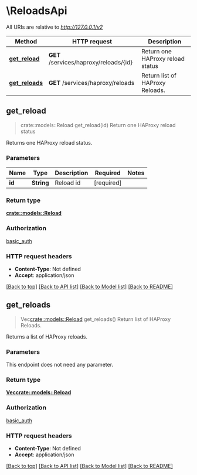 # \ReloadsApi

All URIs are relative to *http://127.0.0.1/v2*

Method | HTTP request | Description
------------- | ------------- | -------------
[**get_reload**](ReloadsApi.md#get_reload) | **GET** /services/haproxy/reloads/{id} | Return one HAProxy reload status
[**get_reloads**](ReloadsApi.md#get_reloads) | **GET** /services/haproxy/reloads | Return list of HAProxy Reloads.



## get_reload

> crate::models::Reload get_reload(id)
Return one HAProxy reload status

Returns one HAProxy reload status.

### Parameters


Name | Type | Description  | Required | Notes
------------- | ------------- | ------------- | ------------- | -------------
**id** | **String** | Reload id | [required] |

### Return type

[**crate::models::Reload**](reload.md)

### Authorization

[basic_auth](../README.md#basic_auth)

### HTTP request headers

- **Content-Type**: Not defined
- **Accept**: application/json

[[Back to top]](#) [[Back to API list]](../README.md#documentation-for-api-endpoints) [[Back to Model list]](../README.md#documentation-for-models) [[Back to README]](../README.md)


## get_reloads

> Vec<crate::models::Reload> get_reloads()
Return list of HAProxy Reloads.

Returns a list of HAProxy reloads.

### Parameters

This endpoint does not need any parameter.

### Return type

[**Vec<crate::models::Reload>**](reload.md)

### Authorization

[basic_auth](../README.md#basic_auth)

### HTTP request headers

- **Content-Type**: Not defined
- **Accept**: application/json

[[Back to top]](#) [[Back to API list]](../README.md#documentation-for-api-endpoints) [[Back to Model list]](../README.md#documentation-for-models) [[Back to README]](../README.md)

